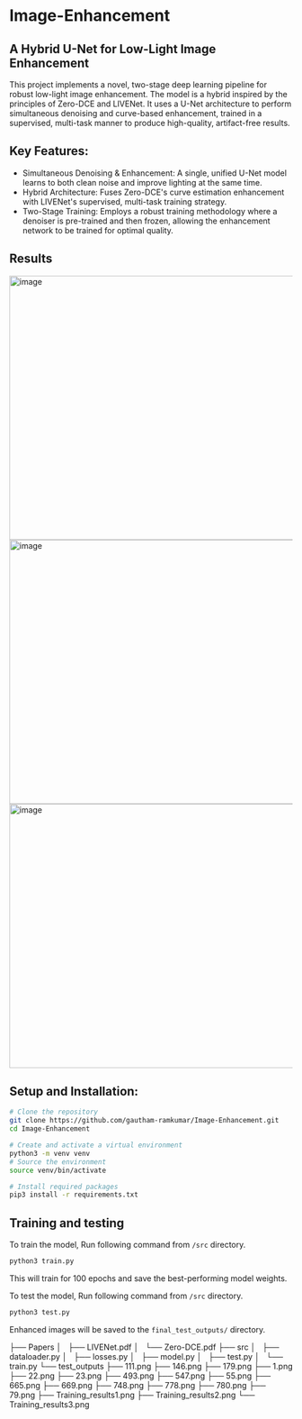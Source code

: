 # Image-Enhancement
## A Hybrid U-Net for Low-Light Image Enhancement
This project implements a novel, two-stage deep learning pipeline for robust low-light image enhancement. The model is a hybrid inspired by the principles of Zero-DCE and LIVENet. It uses a U-Net architecture to perform simultaneous denoising and curve-based enhancement, trained in a supervised, multi-task manner to produce high-quality, artifact-free results.

## Key Features:
- Simultaneous Denoising & Enhancement: A single, unified U-Net model learns to both clean noise and improve lighting at the same time.
- Hybrid Architecture: Fuses Zero-DCE's curve estimation enhancement with LIVENet's supervised, multi-task training strategy.
- Two-Stage Training: Employs a robust training methodology where a denoiser is pre-trained and then frozen, allowing the enhancement network to be trained for optimal quality.

## Results
<img width="1701" height="469" alt="image" src="https://github.com/user-attachments/assets/2ebcb1a6-17ef-4e51-9790-c933e7d48a96" />
<img width="1701" height="469" alt="image" src="https://github.com/user-attachments/assets/e715d0ce-8282-4954-b787-bfe213d5feb3" />
<img width="1701" height="469" alt="image" src="https://github.com/user-attachments/assets/5aca0e35-df75-4715-a725-fe8a731a2cc9" />

## Setup and Installation:
```bash
# Clone the repository
git clone https://github.com/gautham-ramkumar/Image-Enhancement.git
cd Image-Enhancement

# Create and activate a virtual environment
python3 -m venv venv
# Source the environment
source venv/bin/activate

# Install required packages
pip3 install -r requirements.txt
```

## Training and testing
To train the model, Run following command from ```/src``` directory.
```bash
python3 train.py
```
This will train for 100 epochs and save the best-performing model weights. 

To test the model, Run following command from ```/src``` directory.
```bash
python3 test.py
```
Enhanced images will be saved to the ```final_test_outputs/``` directory.


├── Papers
│   ├── LIVENet.pdf
│   └── Zero-DCE.pdf
├── src
│   ├── dataloader.py
│   ├── losses.py
│   ├── model.py
│   ├── test.py
│   └── train.py
└── test_outputs
    ├── 111.png
    ├── 146.png
    ├── 179.png
    ├── 1.png
    ├── 22.png
    ├── 23.png
    ├── 493.png
    ├── 547.png
    ├── 55.png
    ├── 665.png
    ├── 669.png
    ├── 748.png
    ├── 778.png
    ├── 780.png
    ├── 79.png
    ├── Training_results1.png
    ├── Training_results2.png
    └── Training_results3.png

